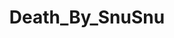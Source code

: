 ---
title: Death_By_SnuSnu
crosslinks:
- livven
- CrossfitGirls
- thick
- BrasilOnReddit
- Momokun_MariahMallad
- fitgirls
- FitAndNatural
---